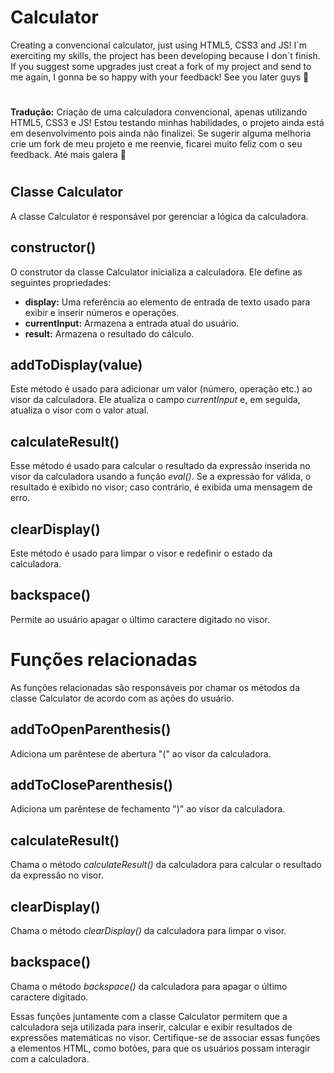 # Calculator
Creating a convencional calculator, just using HTML5, CSS3 and JS!
I´m exerciting my skills, the project has been developing because I don´t finish.
If you suggest some upgrades just creat a fork of my project and send to me again, I gonna be so happy with your feedback!
See you later guys 🖖

#
**Tradução:**
Criação de uma calculadora convencional, apenas utilizando HTML5, CSS3 e JS!
Estou testando minhas habilidades, o projeto ainda está em desenvolvimento pois ainda não finalizei.
Se sugerir alguma melhoria crie um fork de meu projeto e me reenvie, ficarei muito feliz com o seu feedback.
Até mais galera 🖖
#

<h2>Classe Calculator</h2>

<p>A classe Calculator é responsável por gerenciar a lógica da calculadora.</p>

<h2>constructor()</h2>

<p>O construtor da classe Calculator inicializa a calculadora. Ele define as seguintes propriedades:</p>
<ul>
    <li><strong>display:</strong> Uma referência ao elemento de entrada de texto usado para exibir e inserir números e operações.</li>
    <li><strong>currentInput:</strong> Armazena a entrada atual do usuário.</li>
    <li><strong>result:</strong> Armazena o resultado do cálculo.</li>
</ul>

<h2>addToDisplay(value)</h2>

<p>Este método é usado para adicionar um valor (número, operação etc.) ao visor da calculadora. Ele atualiza o campo <em>currentInput</em> e, em seguida, atualiza o visor com o valor atual.</p>

<h2>calculateResult()</h2>

<p>Esse método é usado para calcular o resultado da expressão inserida no visor da calculadora usando a função <em>eval()</em>. Se a expressão for válida, o resultado é exibido no visor; caso contrário, é exibida uma mensagem de erro.</p>

<h2>clearDisplay()</h2>

<p>Este método é usado para limpar o visor e redefinir o estado da calculadora.</p>

<h2>backspace()</h2>

<p>Permite ao usuário apagar o último caractere digitado no visor.</p>

<h1>Funções relacionadas</h1>

<p>As funções relacionadas são responsáveis por chamar os métodos da classe Calculator de acordo com as ações do usuário.</p>

<h2>addToOpenParenthesis()</h2>

<p>Adiciona um parêntese de abertura "(" ao visor da calculadora.</p>

<h2>addToCloseParenthesis()</h2>

<p>Adiciona um parêntese de fechamento ")" ao visor da calculadora.</p>

<h2>calculateResult()</h2>

<p>Chama o método <em>calculateResult()</em> da calculadora para calcular o resultado da expressão no visor.</p>

<h2>clearDisplay()</h2>

<p>Chama o método <em>clearDisplay()</em> da calculadora para limpar o visor.</p>

<h2>backspace()</h2>

<p>Chama o método <em>backspace()</em> da calculadora para apagar o último caractere digitado.</p>

<p>Essas funções juntamente com a classe Calculator permitem que a calculadora seja utilizada para inserir, calcular e exibir resultados de expressões matemáticas no visor. Certifique-se de associar essas funções a elementos HTML, como botões, para que os usuários possam interagir com a calculadora.</p>
